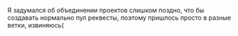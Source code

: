 Я задумался об объединении проектов слишком поздно, что бы создавать нормально пул реквесты, поэтому пришлось просто в разные ветки, извиняюсь(

